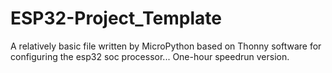 # ESP32-Project_Template
A relatively basic file written by MicroPython based on Thonny software for configuring the esp32 soc processor... One-hour speedrun version.
